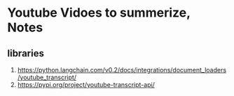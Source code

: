 # Youtube Vidoes to summerize, Notes

## libraries
1. https://python.langchain.com/v0.2/docs/integrations/document_loaders/youtube_transcript/
2. https://pypi.org/project/youtube-transcript-api/
